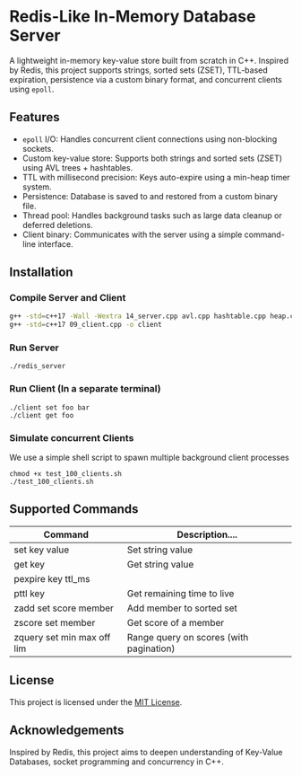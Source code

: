 
# Redis-Like In-Memory Database Server

A lightweight in-memory key-value store built from scratch in C++. Inspired by Redis, this project supports strings, sorted sets (ZSET), TTL-based expiration, persistence via a custom binary format, and concurrent clients using `epoll`.



## Features
- `epoll` I/O: Handles concurrent client connections using non-blocking sockets.
- Custom key-value store: Supports both strings and sorted sets (ZSET) using AVL trees + hashtables.
- TTL with millisecond precision: Keys auto-expire using a min-heap timer system.
- Persistence: Database is saved to and restored from a custom binary file.
- Thread pool: Handles background tasks such as large data cleanup or deferred deletions.
- Client binary: Communicates with the server using a simple command-line interface.


## Installation

### Compile Server and Client

```bash
g++ -std=c++17 -Wall -Wextra 14_server.cpp avl.cpp hashtable.cpp heap.cpp thread_pool.cpp zset.cpp -o redis_server
g++ -std=c++17 09_client.cpp -o client
```
### Run Server
```
./redis_server
```
### Run Client (In a separate terminal)
```
./client set foo bar
./client get foo
```

### Simulate concurrent Clients
We use a simple shell script to spawn multiple background client processes
```
chmod +x test_100_clients.sh
./test_100_clients.sh
```

## Supported Commands

| Command	    |  Description....|
|---------------|-----------------| 
|set key value  |Set string value |
|get key	    |Get string value |
|pexpire key ttl_ms||Set key expiry in milliseconds|
|pttl key	|Get remaining time to live|
|zadd set score member	|Add member to sorted set|
|zscore set member|	Get score of a member|
|zquery set min max off lim |	Range query on scores (with pagination)|

## License
This project is licensed under the [MIT License](LICENSE).

## Acknowledgements
Inspired by Redis, this project aims to deepen understanding of Key-Value Databases, socket programming and concurrency in C++.
